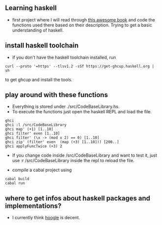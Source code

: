 ## Learning haskell

- first project where I will read through [this awesome
  book](http://learnyouahaskell.com/) and code the functions used there based on
their description. Trying to get a basic understanding of haskell.

## install haskell toolchain
- if you don't have the haskell toolchain installed, run
```shell
curl --proto '=https' --tlsv1.2 -sSf https://get-ghcup.haskell.org | sh
```
to get ghcup and install the tools.

## play around with these functions
- Everything is stored under ./src/CodeBaseLibrary.hs.
- To execute the functions just open the haskell REPL and load the file.
```shell
ghci
ghci :l /src/CodeBaseLibrary
ghci map' (+1) [1..10]
ghci filter' even [1..10]
ghci filter' (\x -> (mod x 2) == 0) [1..10]
ghci zip' (filter' even  (map (+3) [1..10])) [200..]
ghci applyFuncTwice (+3) 2
```
- If you change code inside /src/CodeBaseLibrary and want to test it, just use
  :r /src/CodeBaseLibrary inside the repl to reload the file.

- compile a cabal project using
```shell
cabal build
cabal run
```

## where to get infos about haskell packages and implementations?
- I currently think [hoogle](https://hoogle.haskell.org/) is decent.
